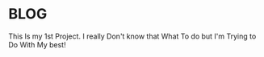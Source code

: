 # BLOG
This Is my 1st Project. I really Don't know that What To do but I'm Trying to Do With My best!
